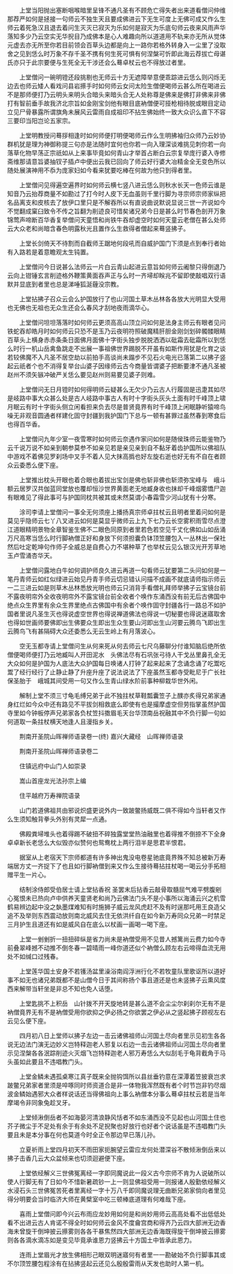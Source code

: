 <!-- { "loadSidebar": true } -->
　　上堂当阳抛出塞断咽喉暗里呈锋不通凡圣有不顾危亡得失者出来道看僧问仲维那荐严如何是拯接一句师云不独生天且要成佛进云下无生可度上无佛可成又作么生师云着死急汉且退去着问生灭灭已寂灭为乐如何是寂灭为乐底句师云夜来风雨声华落知多少乃云空实无华掜目乃成佛本是心人难趣向所以道道用不轨来亦无所从觉体元虚去亦无所至你若目前领会百草头边都是向上一路你若格外转身入一尘里了没取舍之见到恁么时万象不存千圣不携有何生死可惧有何涅槃可忻即此海云荐拔亡母谌氏亦只于此宗要便与生死全无干涉还会么蓦卓杖云也不得放过者里。

　　上堂僧问一碗明镫还段挑剔也无师云十方无遮障举意便乖踪进云恁么则闪烁无边去也师云矮人看戏问县岩攃手时如何师云女问太险生僧便喝师云甚么所在喝进云不是那师便打乃云明头来明头合暗头来暗头合无人处称尊是佛来是佛打非佛来非佛打有智前垂手故我济北宗旨如金刚宝剑他有眼目底衲僧便可挜枪相待脱或眼目定动立见尸骨暴露所谓旗角未展风云雷雨自成祖印不拈生佛始终一致大众识么直下不容三要印当阳岂论五家宗。

　　上堂明教授问蓦拶相逢时如何师便打明便喝师云作么生明拂袖归众师乃云妙协群机犹是理为神御称提三句亦是法随时宜何也你若一向入理深谈难挑见刺你若一向落草化物早荡正宗祇如从上来事毕竟如何青山才举首占断白云宗复举庞行婆入寺修斋维那请意旨婆抽钗子插卢中便出云我已回向了师云好行婆大冶精金全无变色所以随处展演神用不忝为庞家妇如今看来犹要吃棒在何故为他只到得者里。

　　上堂僧问见得遍空遍界时如何师云横七竖八进云恁么则秋水长天一色师云谁是知音乃云抬荐商量不如勘过了打今时人皮下无血虽则千里行脚为寻宗师宗师家纵把名品离支和皮核去了放伊口里只是不解吞所以有直说曲说默说显说三世一齐说如今不觉翻成窠臼致令不传之旨翻为削迹良可惜矣诸兄弟今日是甚么时节春色剖开万象锦莺声啼断百华香复举僧问天童悟和尚铁牛吞却虚空时如何天童云老僧在甚么处师云大众老和尚暗含春色明露秋光且置作么生救得者僧起来蓦竖拂子。

　　上堂长剑倚天不待割而自截师王踞地何段吼而自威护国门下须是点到奉行者始有入路若是着意瞻观太生钝置。

　　上堂僧问今日说甚么法师云一片白云青山起进云意旨如何师云阇黎只得倒退乃云向上钳锤玄言削迹格外鞭策黄面吞声正与么时一齐埽却眹兆不留即使敲唱双行语默并显底到者里也总是涕唾狐涎薶没宗教。

　　上堂拈拂子召众云会么护国放行了也山河国土草木丛林各各放大光明显大受用也无佛也无祖也无众生还会么春风才刮地夜雨滴华心。

　　上堂僧问坦坦落落时如何师云更须高高山顶立问如何是法身主师云有眼者见问铁蛇吞却皓月时如何师云只恐不是玉乃云夜明符照破魔精肝胆金刚剑划碎髑髅眼睛百草头上横身赤赤条条日面佛月面佛十字街头独步脱脱洒洒以砒霜去砒霜所以到恁么时行一机山岳禽鱼跳走不出展一事祖佛世界踢脱不开虽有如斯作用犹是化育之谈若较佛魔不入凡圣不居空劫以前拍手高谈尚未蹋步不见石火电光已落第二以拂子竖起云祇者个也不消得复举台山婆子因缘师云古今商量皆谓婆子把断要津不通凡圣被赵州不须矢镞冲破严关恁么要见赵州则易要见婆子则难。

　　上堂僧问无日月镫时如何得明师云疑甚么无欠少乃云古人行履固是迅疌其如尽是岐路中事大众甚么处是古人岐路中事古人有时十字街头灰头土面有时千峰顶上啸月眠云有时十字街头侧立闲看担来负去尽是普贤竟界有时千峰顶上闲眠静听猿啼鸟噪无非观音圆通者样建化固守封疆到我护国门下总与一顿有甚罪过虽然春到寒食后也得百华香。

　　上堂僧问九年少室一夜雪寒时如何师云奈遇作家问如何是随侯珠师云能鉴物乃云千说万说不如亲到朝参莫参不如亲见若是亲见亲到自不黏牙着齿护国所以佛祖队中游戏不着佛见罗刹场中叉手不着人见大抹高撝也好左旋右逝也好无有不自在者顾众云委悉么便下座。

　　上堂推出枕头开眼也着合眼也着拔出宝剑是佛也斩非佛也斩须弥宝峰与　峨斗额云居罗汉共伽蓝同堂放也覆却恒沙世界黄面老无地臧身收也抹却千峰烟雾憍尸迦有眼难见了得此事可与护国同枕共被其或未然莫谓小春霜雪少河山犹有十分寒。

　　涂司李请上堂僧问一事全无何须座上播扬真宗师卓拄杖云且明者里着问如何是莫见乎隐师云七丫八叉进云如何是莫显乎微师云上九下七乃云长空雾积雨雪尽点澄江道眼精明景物全章智鉴生佛不二眼色同原到者里若色若空见千丈化佛如山如岳涌万尺高寒当恁么时行脚衲僧正好和身放下何须担囊负钵顶笠腰包入一丛林出一保社然后吐定乾坤句作师子全威总是自费心力不堪种草了也举杖云见么银汉光开芳草地玉卢雪涌杏华天。

　　上堂僧问露地白牛如何调护师良久进云再道一句看师云犹要第二头问如何是一笔丹青师云如红似绿进云始见丹青手师云切忌错认问描不成画不就底请师指示师云一二三进云如是则草木丛林悉放光明也师云只消背手看僧礼拜师举拂子云宝镜台前不露夜明帘外全收夜明帘外不露宝镜台前全收者个唤作东涌西没有前无后古佛国中绝点众生界里有余众生界里绝点古佛国中有余者个唤作固守封疆各行一路总不如护国者里说凡圣生灭也得说虚空世界也得说禅道佛法也得说一切秘要也得说迷寤取舍也得如世画师要佛即出生佛要众生即出生众生要山河即出生山河要云腾鸟飞即出生云腾鸟飞有甚隔碍大众还委悉么无云生岭上有月落波心。

　　空无玉都寺请上堂僧问生从何来死从何去师云七尺乌藤聊分付谁知脑后绝所依僧便喝师便打乃云地臧叫人开田泥水　头佛法尽有石巩张弓待人干戈丛里鼻孔全无大众如何是护国为人底法大众护国每日唤诸人打钟了起来起来了念诵念诵了吃鬻吃鬻了经行经行了止静止静了升座升座了说法说法了下座虽然玉都寺受毗尼于广长社保圣胎于　峨城其间受用一句又作么生青山绿水阶前事种柳栽华世外闲。

　　解制上堂不须三寸龟毛缚兄弟于此不独拄杖草鞋瓢囊笠子上醭亦炙得兄弟家通身红烂如今众中还有路见不平拔剑相救底么即使有也是撮摩虚空但劳指掌虽然护国寺里如今钟板停声兄弟家各负杖笠抖擞眉毛天台华顶南岳祝融其中不负行脚一句如何道取一条拄杖横天地逢人且漫指乡关。

　　荆南开圣院山晖禅师语录卷一(终)
嘉兴大藏经　山晖禅师语录


　　荆南开圣院山晖禅师语录卷二

　　住镇远府中山门人如崇录

　　嵩山首座龙光法孙宗上编

　　住平越府万寿禅院语录

　　山门若道佛祖共由邪说炽盛更说外内一致跛鳖扬威既二俱不得如今当轩者又作么生须知触背拳头外别有灵犀一点通。

　　佛殿粪埽堆头也着得踢不破扭不碎独露堂堂热油融里也着得推不倒捺不下全身卓卓新长老恁么大似毁亦似赞何也鸳鸯枕上两行泪半是思君半恨君。

　　据室从上老宿天下宗师都道有许多神出鬼没电卷星驰底竟界殊不知总被新万寿端居方丈一齐捉下了也且如行脚衲僧到来又作么生接待蓦拈拄杖喝一喝云分手拓相赠平生一片心。

　　结制涂侍郎受伯居士请上堂拈香祝
圣罢末后拈香云敲骨取髓屈气难平劈腹剜心冤恨未已热向卢中供养天童贤老和尚乃云佛法门头不是小事所以海涌云兴之机雪鹤易辨边起中没之埶墨煤难知有时施狮子威云龙风虎赶不及有时逞那吒用王良造父追不及举则东西震动放则南北威风去住无依洪纤自在如今新万寿同众兄弟一时禁足三月护生且道还有如是威风自在底么以杖画一画喝一喝下座。

　　上堂一剉剉折一扭扭碎纵是省力尚未是衲僧受用不见昔人撼篱尚云费力如今寺前叠翠峰撼不动推不倒冬春一碧晴雨一峰你道还似个衲僧么顾左右云啼得血流无用处不如缄口过残春。

　　上堂莲华国土安身不若镬汤盆里澡浴南阎浮洲行化不若牧童队里歌讴所以道好事不如无也诸兄弟既都不是山僧今日于其间称扬个事且道还是也未竖拂子云熏风度西来解带当轩坐是非总不知也免人话堕。

　　上堂匙挑不上积岳　山针拨不开天旋地转是甚么道不会尘尘尔刹刹尔无有不是衲僧竟界无有不是衲僧受用你欲抑之伊必扬之你欲罢之伊必从之竖起拂子顾视左右云见么便下座。

　　四月初八日上堂师以拂子左边一击云诸佛祖师山河国土尽向者里示见初生各各说无边法门演无边妙义岂特释迦老人邪复以右边一击云诸佛祖师山河国土尽向者里示见涅槃各各泯踪削迹火灭烟飞岂特释迦老人邪万寿恁么大似刮毛于龟背截角于马头虽如此要且不违唱教门头。

　　上堂金鳞未遇孤桌寒江真子既来全抛钩饵所以县丝垂钓意在深潭着笠披衰岂求跛鳖兄弟家者里须是啐啄同时师资道合是非一体物我浑然既有者个时节岂非钓尽烟波金鳞始遇邪大众者样说话还当得佛祖向上事么衲僧本分事么蓦卓拄杖云若是当年摩竭令非同象兔趁叉牙。

　　上堂倾湫倒岳者不如海晏河清浪静风恬者不如东涌西没不见起也山河国土住也芥子微尘于不足处有余于有余处不足掜聚也好放行也好者个说话虽是不违唱教门头要且未是本分事在何也莫道今时全正令那边早已落儿孙。

　　立夏祈雨上堂四月初天不雨田家扼腕望云雷应龙何处潜深谷不散倾湫倒岳来以拂子击香几云大众盆倾来也切须迴避便下座。

　　上堂依经解义三世佛冤离经一字即同魔说此一段义古今宗师不肯为人说破所以使人行脚无有了日如今不惜新暑疏钞一上一则显佛祖受用一则报诸人殷勤依经解义水浸石头三世佛冤苦死者里离经一字十万八千即同魔说理无曲断兄弟家倘向者里见得分明要会当时临济大师在黄檗室中吃三顿棒底道理有何难哉下座。

　　喜雨上堂僧问即今兴云布雨应龙妙用如何是和尚妙用师云高高处看不出低低处看不出进云古人肯诺不得全时如何师云金风不度龠宫商和得齐乃云四大部洲无边香海未曾旋干倒坤披云攃雾则各各干暴焦然四大部洲无边香海既得旋干倒坤披云攃雾则各各滴水滴冻如是变见毕竟承谁恩力竖拂云十方国土中皆承此恩力。

　　连雨上堂眉光才放生佛相形己眼双明迷寤何有者里一一勘破始不负行脚事其或不尔顶笠腰包程涂有在拈拂竖起云还见么殷殷雷雨从天发也助时人第一机。

